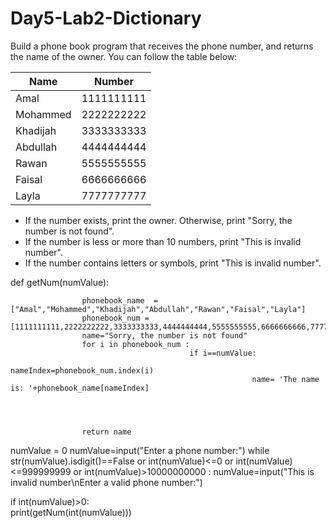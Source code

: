 # Day5-Lab2-Dictionary

Build a phone book program that receives the phone number, and returns the name of the owner. 
You can follow the table below:

| Name    | Number      |
| -------- | ---------- |
| Amal     | 1111111111 |
| Mohammed | 2222222222 |
| Khadijah | 3333333333 |
| Abdullah  | 4444444444 |
| Rawan    | 5555555555 |
| Faisal   | 6666666666 |
| Layla    | 7777777777 |


- If the number exists, print the owner. Otherwise, print "Sorry, the number is not found".
- If the number is less or more than 10 numbers, print "This is invalid number".
- If the number contains letters or symbols, print "This is invalid number".


def getNum(numValue): 
                    
                    phonebook_name  = ["Amal","Mohammed","Khadijah","Abdullah","Rawan","Faisal","Layla"]
                    phonebook_num = [1111111111,2222222222,3333333333,4444444444,5555555555,6666666666,7777777777]
                    name="Sorry, the number is not found"
                    for i in phonebook_num :
                                            if i==numValue:  
                                                          nameIndex=phonebook_num.index(i) 
                                                          name= 'The name is: '+phonebook_name[nameIndex]
                                                          
                                          
                                                

                    return name
    

numValue = 0
numValue=input("Enter a  phone number:")
while str(numValue).isdigit()==False or int(numValue)<=0 or int(numValue)<=999999999 or int(numValue)>10000000000 :
                  numValue=input("This is invalid number\nEnter a valid phone number:")
                   
if int(numValue)>0:  
              print(getNum(int(numValue)))
              
